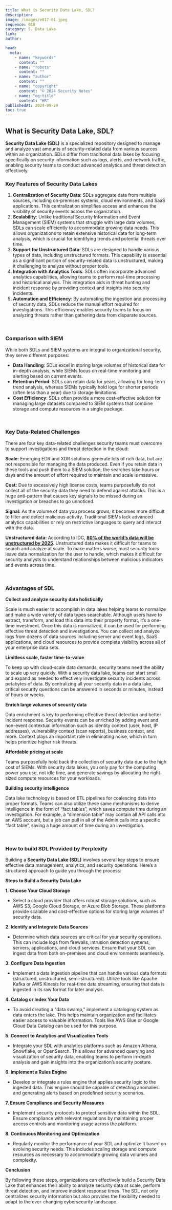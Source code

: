 ```yaml
---
title: What is Security Data Lake, SDL?
description:
image: /images/e017-01.jpeg
sequence: 018
category: 5. Data Lake
link:
author:

head:
  meta:
    - name: "keywords"
      content: ""
    - name: "robots"
      content: ""
    - name: "author"
      content: ""
    - name: "copyright"
      content: "© 2024 Security Notes"
    - name: "og:title"
      content: "HR"
publishedAt: 2024-09-29
toc: true
---
```


## What is Security Data Lake, SDL?

**Security Data Lake (SDL)** is a specialized repository designed to manage and analyze vast amounts of security-related data from various sources within an organization. SDLs differ from traditional data lakes by focusing specifically on security information such as logs, alerts, and network traffic, enabling security teams to conduct advanced analytics and threat detection effectively.

### **Key Features of Security Data Lakes**

1. **Centralization of Security Data**: SDLs aggregate data from multiple sources, including on-premises systems, cloud environments, and SaaS applications. This centralization simplifies access and enhances the visibility of security events across the organization.
2. **Scalability**: Unlike traditional Security Information and Event Management (SIEM) systems that struggle with large data volumes, SDLs can scale efficiently to accommodate growing data needs. This allows organizations to retain extensive historical data for long-term analysis, which is crucial for identifying trends and potential threats over time.
3. **Support for Unstructured Data**: SDLs are designed to handle various types of data, including unstructured formats. This capability is essential as a significant portion of security-related data is unstructured, making it challenging to analyze without proper tools.
4. **Integration with Analytics Tools**: SDLs often incorporate advanced analytics capabilities, allowing teams to perform real-time processing and historical analysis. This integration aids in threat hunting and incident response by providing context and insights into security incidents.
5. **Automation and Efficiency**: By automating the ingestion and processing of security data, SDLs reduce the manual effort required for investigations. This efficiency enables security teams to focus on analyzing threats rather than gathering data from disparate sources.

<br>

### **Comparison with SIEM**

While both SDLs and SIEM systems are integral to organizational security, they serve different purposes:

- **Data Handling**: SDLs excel in storing large volumes of historical data for in-depth analysis, while SIEMs focus on real-time monitoring and alerting based on current events.
- **Retention Period**: SDLs can retain data for years, allowing for long-term trend analysis, whereas SIEMs typically hold logs for shorter periods (often less than a year) due to storage limitations.
- **Cost Efficiency**: SDLs often provide a more cost-effective solution for managing large datasets compared to SIEM systems that combine storage and compute resources in a single package.

<br>

### **Key Data-Related Challenges**

There are four key data-related challenges security teams must overcome to support investigations and threat detection in the cloud:

**Scale:** Emerging EDR and XDR solutions generate lots of rich data, but are not responsible for managing the data produced. Even if you retain data in these tools and push them to a SIEM solution, the searches take hours or days and the amount of effort required to maintain and scale is massive.

**Cost:** Due to excessively high license costs, teams purposefully do not collect all of the security data they need to defend against attacks. This is a huge anti-pattern that causes key signals to be missed during an investigation or breaches to go unnoticed.

**Signal:** As the volume of data you process grows, it becomes more difficult to filter and detect malicious activity. Traditional SIEMs lack advanced analytics capabilities or rely on restrictive languages to query and interact with the data.

**Unstructured data:** According to IDC, [**80% of the world’s data will be unstructured by 2025**](https://solutionsreview.com/data-management/80-percent-of-your-data-will-be-unstructured-in-five-years/). Unstructured data makes it difficult for teams to search and analyze at scale. To make matters worse, most security tools leave data normalization for the user to handle, which makes it difficult for security analysts to understand relationships between malicious indicators and events across time.

<br>

### **Advantages of SDL**

**Collect and analyze security data holistically**

Scale is much easier to accomplish in data lakes helping teams to normalize and make a wide variety of data types searchable. Although users have to extract, transform, and load this data into their property format, it’s a one-time investment. Once this data is normalized, it can be used for performing effective threat detection and investigations. You can collect and analyze logs from dozens of data sources including server and event logs, SaaS applications, and cloud resources to provide complete visibility across all of your enterprise data sets.

**Limitless scale, faster time-to-value**

To keep up with cloud-scale data demands, security teams need the ability to scale up very quickly. With a security data lake, teams can start small and expand as needed to effectively investigate security incidents across petabytes of data. By centralizing all your security data in a data lake, critical security questions can be answered in seconds or minutes, instead of hours or weeks.

**Enrich large volumes of security data**

Data enrichment is key to performing effective threat detection and better incident response. Security events can be enriched by adding event and non-event contextual information such as identity context (user, host, IP addresses), vulnerability context (scan reports), business context, and more. Context plays an important role in eliminating noise, which in turn helps prioritize higher risk threats.

**Affordable pricing at scale**

Teams purposefully hold back the collection of security data due to the high cost of SIEMs. With security data lakes, you only pay for the computing power you use, not idle time, and generate savings by allocating the right-sized compute resources for your workloads.

**Building security intelligence**

Data lake technology is based on ETL pipelines for coalescing data into proper formats. Teams can also utilize these same mechanisms to derive intelligence in the form of “fact tables”, which saves compute time during an investigation. For example, a “dimension table” may contain all API calls into an AWS account, but a job can pull in all of the Admin calls into a specific “fact table”, saving a huge amount of time during an investigation.

<br>

### **How to build SDL** Provided by Perplexity

Building a **Security Data Lake (SDL)** involves several key steps to ensure effective data management, analytics, and security operations. Here’s a structured approach to guide you through the process:

**Steps to Build a Security Data Lake**

**1. Choose Your Cloud Storage**

- Select a cloud provider that offers robust storage solutions, such as AWS S3, Google Cloud Storage, or Azure Blob Storage. These platforms provide scalable and cost-effective options for storing large volumes of security data.

**2. Identify and Integrate Data Sources**

- Determine which data sources are critical for your security operations. This can include logs from firewalls, intrusion detection systems, servers, applications, and cloud services. Ensure that your SDL can ingest data from both on-premises and cloud environments seamlessly.

**3. Configure Data Ingestion**

- Implement a data ingestion pipeline that can handle various data formats (structured, unstructured, semi-structured). Utilize tools like Apache Kafka or AWS Kinesis for real-time data streaming, ensuring that data is ingested in its raw format for later analysis.

**4. Catalog or Index Your Data**

- To avoid creating a "data swamp," implement a cataloging system as data enters the lake. This helps maintain organization and facilitates easier access to valuable information. Tools like AWS Glue or Google Cloud Data Catalog can be used for this purpose.

**5. Connect to Analytics and Visualization Tools**

- Integrate your SDL with analytics platforms such as Amazon Athena, Snowflake, or OpenSearch. This allows for advanced querying and visualization of security data, enabling teams to perform in-depth analysis and gain insights into the organization’s security posture.

**6. Implement a Rules Engine**

- Develop or integrate a rules engine that applies security logic to the ingested data. This engine should be capable of detecting anomalies and generating alerts based on predefined security scenarios.

**7. Ensure Compliance and Security Measures**

- Implement security protocols to protect sensitive data within the SDL. Ensure compliance with relevant regulations by maintaining proper access controls and monitoring usage across the platform.

**8. Continuous Monitoring and Optimization**

- Regularly monitor the performance of your SDL and optimize it based on evolving security needs. This includes scaling storage and compute resources as necessary to accommodate growing data volumes and complexity.

**Conclusion**

By following these steps, organizations can effectively build a Security Data Lake that enhances their ability to analyze security data at scale, perform threat detection, and improve incident response times. The SDL not only centralizes security information but also provides the flexibility needed to adapt to the ever-changing cybersecurity landscape.
